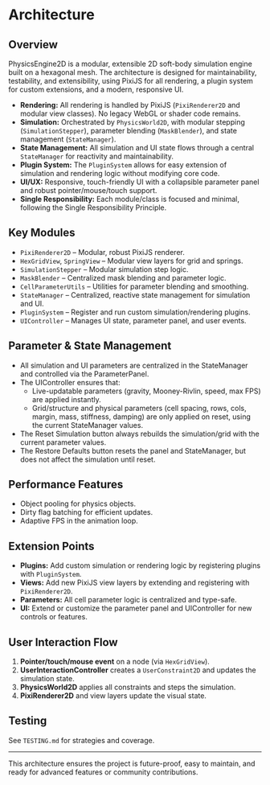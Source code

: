 # Architecture

## Overview

PhysicsEngine2D is a modular, extensible 2D soft-body simulation engine built on a hexagonal mesh. The architecture is designed for maintainability, testability, and extensibility, using PixiJS for all rendering, a plugin system for custom extensions, and a modern, responsive UI.

- **Rendering:** All rendering is handled by PixiJS (`PixiRenderer2D` and modular view classes). No legacy WebGL or shader code remains.
- **Simulation:** Orchestrated by `PhysicsWorld2D`, with modular stepping (`SimulationStepper`), parameter blending (`MaskBlender`), and state management (`StateManager`).
- **State Management:** All simulation and UI state flows through a central `StateManager` for reactivity and maintainability.
- **Plugin System:** The `PluginSystem` allows for easy extension of simulation and rendering logic without modifying core code.
- **UI/UX:** Responsive, touch-friendly UI with a collapsible parameter panel and robust pointer/mouse/touch support.
- **Single Responsibility:** Each module/class is focused and minimal, following the Single Responsibility Principle.

## Key Modules

- `PixiRenderer2D` – Modular, robust PixiJS renderer.
- `HexGridView`, `SpringView` – Modular view layers for grid and springs.
- `SimulationStepper` – Modular simulation step logic.
- `MaskBlender` – Centralized mask blending and parameter logic.
- `CellParameterUtils` – Utilities for parameter blending and smoothing.
- `StateManager` – Centralized, reactive state management for simulation and UI.
- `PluginSystem` – Register and run custom simulation/rendering plugins.
- `UIController` – Manages UI state, parameter panel, and user events.

## Parameter & State Management

- All simulation and UI parameters are centralized in the StateManager and controlled via the ParameterPanel.
- The UIController ensures that:
  - Live-updatable parameters (gravity, Mooney-Rivlin, speed, max FPS) are applied instantly.
  - Grid/structure and physical parameters (cell spacing, rows, cols, margin, mass, stiffness, damping) are only applied on reset, using the current StateManager values.
- The Reset Simulation button always rebuilds the simulation/grid with the current parameter values.
- The Restore Defaults button resets the panel and StateManager, but does not affect the simulation until reset.

## Performance Features

- Object pooling for physics objects.
- Dirty flag batching for efficient updates.
- Adaptive FPS in the animation loop.

## Extension Points

- **Plugins:** Add custom simulation or rendering logic by registering plugins with `PluginSystem`.
- **Views:** Add new PixiJS view layers by extending and registering with `PixiRenderer2D`.
- **Parameters:** All cell parameter logic is centralized and type-safe.
- **UI:** Extend or customize the parameter panel and UIController for new controls or features.

## User Interaction Flow

1. **Pointer/touch/mouse event** on a node (via `HexGridView`).
2. **UserInteractionController** creates a `UserConstraint2D` and updates the simulation state.
3. **PhysicsWorld2D** applies all constraints and steps the simulation.
4. **PixiRenderer2D** and view layers update the visual state.

## Testing

See `TESTING.md` for strategies and coverage.

---

This architecture ensures the project is future-proof, easy to maintain, and ready for advanced features or community contributions.
